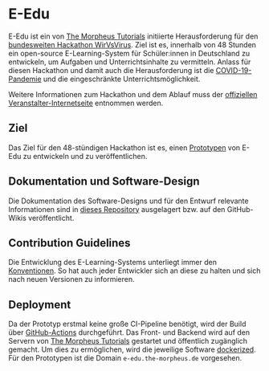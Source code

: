 # E-Edu
E-Edu ist ein von [The Morpheus Tutorials](https://the-morpheus.de/) initiierte Herausforderung für den [bundesweiten Hackathon WirVsVirus](https://wirvsvirushackathon.org/). Ziel ist es, innerhalb von 48 Stunden ein open-source E-Learning-System für Schüler:innen in Deutschland zu entwickeln, um Aufgaben und Unterrichtsinhalte zu vermitteln. Anlass für diesen Hackathon und damit auch die Herausforderung ist die [COVID-19-Pandemie](https://de.wikipedia.org/wiki/COVID-19-Pandemie) und die eingeschränkte Unterrichtsmöglichkeit. 

Weitere Informationen zum Hackathon und dem Ablauf muss der [offiziellen Veranstalter-Internetseite](https://wirvsvirushackathon.org/) entnommen werden.

## Ziel
Das Ziel für den 48-stündigen Hackathon ist es, einen [Prototypen](https://de.wikipedia.org/wiki/Minimum_Viable_Product) von E-Edu zu entwickeln und zu veröffentlichen.  

## Dokumentation und Software-Design
Die Dokumentation des Software-Designs und für den Entwurf relevante Informationen sind in [dieses Repository](https://github.com/E-Edu/draft-documents) ausgelagert bzw. auf den GitHub-Wikis veröffentlicht.

## Contribution Guidelines
Die Entwicklung des E-Learning-Systems unterliegt immer den [Konventionen](https://github.com/E-Edu/general/blob/master/guides/conventions.md). So hat auch jeder Entwickler sich an diese zu halten und sich nach neuen Versionen zu informieren.

## Deployment
Da der Prototyp erstmal keine große CI-Pipeline benötigt, wird der Build über [GitHub-Actions](https://github.com/features/actions) durchgeführt. Das Front- und Backend wird auf den Servern von [The Morpheus Tutorials](https://the-morpheus.de/) gestartet und öffentlich  zugänglich gemacht. Um dies zu ermöglichen, wird die jeweilige Software [dockerized](https://www.docker.com/).
Für den Prototypen ist die Domain `e-edu.the-morpheus.de` vorgesehen.
